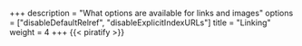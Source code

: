 +++
description = "What options are available for links and images"
options = ["disableDefaultRelref", "disableExplicitIndexURLs"]
title = "Linking"
weight = 4
+++
{{< piratify >}}